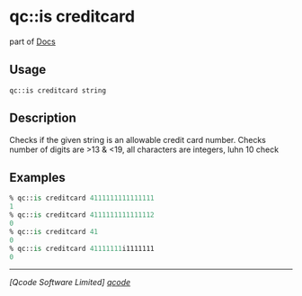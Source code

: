 qc::is creditcard
==============

part of [Docs](../index.md)

Usage
-----
`qc::is creditcard string`

Description
-----------
Checks if the given string is an allowable credit card number.
Checks number of digits are >13 & <19, all characters are integers, luhn 10 check

Examples
--------
```tcl
% qc::is creditcard 4111111111111111
1
% qc::is creditcard 4111111111111112
0
% qc::is creditcard 41
0
% qc::is creditcard 41111111i1111111
0
```

----------------------------------
*[Qcode Software Limited] [qcode]*

[qcode]: http://www.qcode.co.uk "Qcode Software"